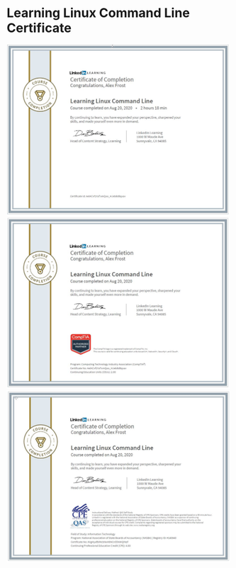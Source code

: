 # Learning Linux Command Line Certificate
![](https://github.com/zuFrost/Learning-Linux-Command-Line/blob/master/Learning%20Linux%20Command%20Line%20Certificate%20-%20LinkedIn.jpg) <br>
![](https://github.com/zuFrost/Learning-Linux-Command-Line/blob/master/Learning%20Linux%20Command%20Line%20Certificate%20-%20CompTIA.jpg) <br>
![](https://github.com/zuFrost/Learning-Linux-Command-Line/blob/master/Learning%20Linux%20Command%20Line%20Certificate%20-%20NASBA.jpg) <br>
